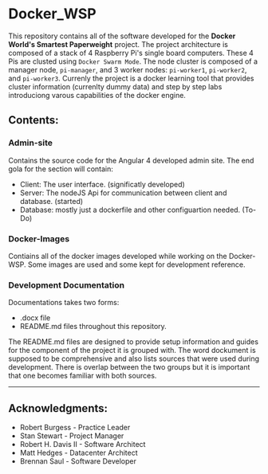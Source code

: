 # Docker_WSP
This repository contains all of the software developed for the **Docker World's Smartest Paperweight** project.
The project architecture is composed of a stack of 4 Raspberry Pi's single board computers. These 4 Pis are clusted 
using `Docker Swarm Mode`. The node cluster is composed of a manager node, `pi-manager`, and 3 worker nodes: 
`pi-worker1`, `pi-worker2`, and `pi-worker3`. Currenly the project is a docker learning tool that 
provides cluster information (currenlty dummy data) and step by step labs introduciong varous capabilities 
of the docker engine.

## Contents:

### Admin-site
Contains the source code for the Angular 4 developed admin site. The end gola for the section will contain:
- Client: The user interface. (significatly developed)
- Server: The nodeJS Api for communication between client and database. (started)
- Database: mostly just a dockerfile and other configuartion needed. (To-Do)

### Docker-Images
Contiains all of the docker images developed while working on the Docker-WSP. Some images are used and some kept for
development reference. 

### Development Documentation
Documentations takes two forms:
- .docx file 
- README.md files throughout this repository. 

The README.md files are designed to provide setup information and guides for the component of the project 
it is grouped with. The word dockument is supposed to be comprehensive and also lists sources that were
used during development. There is overlap between the two groups but it is important that one becomes 
familiar with both sources.

<hr>

## Acknowledgments:

- Robert Burgess - Practice Leader
- Stan Stewart - Project Manager
- Robert H. Davis II - Software Architect 
- Matt Hedges - Datacenter Architect 
- Brennan Saul - Software Developer 
